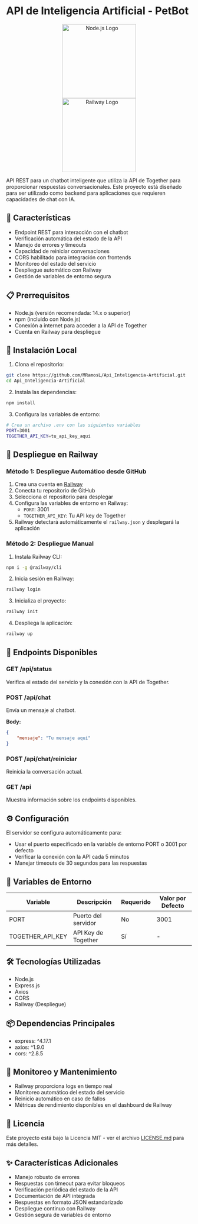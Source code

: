 # API de Inteligencia Artificial - PetBot

<div align="center">
  <img src="https://nodejs.org/static/images/logo.svg" alt="Node.js Logo" width="200"/>
  <br>
  <img src="https://railway.app/brand/logo-dark.svg" alt="Railway Logo" width="200"/>
</div>

API REST para un chatbot inteligente que utiliza la API de Together para proporcionar respuestas conversacionales. Este proyecto está diseñado para ser utilizado como backend para aplicaciones que requieren capacidades de chat con IA.

## 🚀 Características

- Endpoint REST para interacción con el chatbot
- Verificación automática del estado de la API
- Manejo de errores y timeouts
- Capacidad de reiniciar conversaciones
- CORS habilitado para integración con frontends
- Monitoreo del estado del servicio
- Despliegue automático con Railway
- Gestión de variables de entorno segura

## 📋 Prerrequisitos

- Node.js (versión recomendada: 14.x o superior)
- npm (incluido con Node.js)
- Conexión a internet para acceder a la API de Together
- Cuenta en Railway para despliegue

## 🔧 Instalación Local

1. Clona el repositorio:
```bash
git clone https://github.com/MRamosL/Api_Inteligencia-Artificial.git
cd Api_Inteligencia-Artificial
```

2. Instala las dependencias:
```bash
npm install
```

3. Configura las variables de entorno:
```bash
# Crea un archivo .env con las siguientes variables
PORT=3001
TOGETHER_API_KEY=tu_api_key_aqui
```

## 🚀 Despliegue en Railway

### Método 1: Despliegue Automático desde GitHub

1. Crea una cuenta en [Railway](https://railway.app)
2. Conecta tu repositorio de GitHub
3. Selecciona el repositorio para desplegar
4. Configura las variables de entorno en Railway:
   - `PORT`: 3001
   - `TOGETHER_API_KEY`: Tu API key de Together
5. Railway detectará automáticamente el `railway.json` y desplegará la aplicación

### Método 2: Despliegue Manual

1. Instala Railway CLI:
```bash
npm i -g @railway/cli
```

2. Inicia sesión en Railway:
```bash
railway login
```

3. Inicializa el proyecto:
```bash
railway init
```

4. Despliega la aplicación:
```bash
railway up
```

## 📡 Endpoints Disponibles

### GET /api/status
Verifica el estado del servicio y la conexión con la API de Together.

### POST /api/chat
Envía un mensaje al chatbot.

**Body:**
```json
{
    "mensaje": "Tu mensaje aquí"
}
```

### POST /api/chat/reiniciar
Reinicia la conversación actual.

### GET /api
Muestra información sobre los endpoints disponibles.

## ⚙️ Configuración

El servidor se configura automáticamente para:
- Usar el puerto especificado en la variable de entorno PORT o 3001 por defecto
- Verificar la conexión con la API cada 5 minutos
- Manejar timeouts de 30 segundos para las respuestas

## 🔐 Variables de Entorno

| Variable | Descripción | Requerido | Valor por Defecto |
|----------|-------------|-----------|-------------------|
| PORT | Puerto del servidor | No | 3001 |
| TOGETHER_API_KEY | API Key de Together | Sí | - |

## 🛠️ Tecnologías Utilizadas

- Node.js
- Express.js
- Axios
- CORS
- Railway (Despliegue)

## 📦 Dependencias Principales

- express: ^4.17.1
- axios: ^1.9.0
- cors: ^2.8.5

## 🔄 Monitoreo y Mantenimiento

- Railway proporciona logs en tiempo real
- Monitoreo automático del estado del servicio
- Reinicio automático en caso de fallos
- Métricas de rendimiento disponibles en el dashboard de Railway

## 📝 Licencia

Este proyecto está bajo la Licencia MIT - ver el archivo [LICENSE.md](LICENSE.md) para más detalles.

## ✨ Características Adicionales

- Manejo robusto de errores
- Respuestas con timeout para evitar bloqueos
- Verificación periódica del estado de la API
- Documentación de API integrada
- Respuestas en formato JSON estandarizado
- Despliegue continuo con Railway
- Gestión segura de variables de entorno

